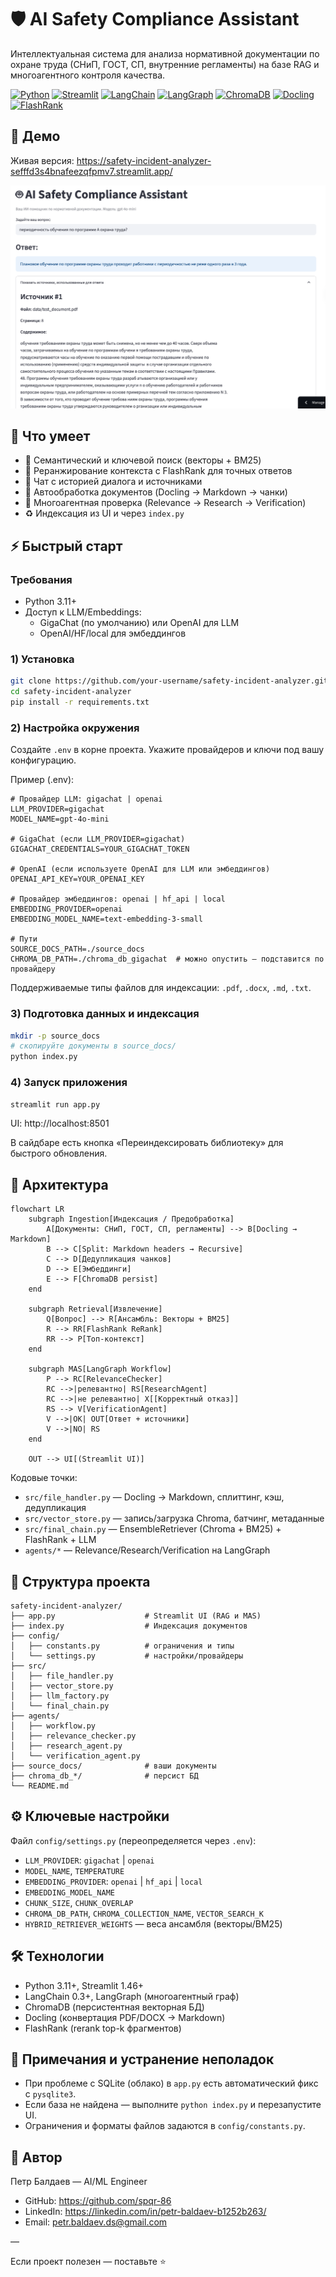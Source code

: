# 🛡️ AI Safety Compliance Assistant

Интеллектуальная система для анализа нормативной документации по охране труда (СНиП, ГОСТ, СП, внутренние регламенты) на базе RAG и многоагентного контроля качества.

[![Python](https://img.shields.io/badge/Python-3.11+-blue.svg)](https://python.org)
[![Streamlit](https://img.shields.io/badge/Streamlit-1.46+-ff4b4b.svg)](https://streamlit.io)
[![LangChain](https://img.shields.io/badge/LangChain-0.3+-16a34a.svg)](https://langchain.com)
[![LangGraph](https://img.shields.io/badge/LangGraph-MAS-0ea5e9.svg)](https://github.com/langchain-ai/langgraph)
[![ChromaDB](https://img.shields.io/badge/ChromaDB-1.x-f59e0b.svg)](https://www.trychroma.com/)
[![Docling](https://img.shields.io/badge/Docling-converter-8b5cf6.svg)](https://github.com/DS4SD/docling)
[![FlashRank](https://img.shields.io/badge/FlashRank-reranker-f97316.svg)](https://github.com/PrimoA/flashrank)

## 🚀 Демо

Живая версия: https://safety-incident-analyzer-sefffd3s4bnafeezqfpmv7.streamlit.app/

![Скриншот приложения](assets/screenshot.png)

## 🎯 Что умеет

- 🔎 Семантический и ключевой поиск (векторы + BM25)
- 🧠 Реранжирование контекста с FlashRank для точных ответов
- 💬 Чат с историей диалога и источниками
- 📄 Автообработка документов (Docling → Markdown → чанки)
- 🧪 Многоагентная проверка (Relevance → Research → Verification)
- ♻️ Индексация из UI и через `index.py`

## ⚡ Быстрый старт

### Требования
- Python 3.11+
- Доступ к LLM/Embeddings:
  - GigaChat (по умолчанию) или OpenAI для LLM
  - OpenAI/HF/local для эмбеддингов

### 1) Установка

```bash
git clone https://github.com/your-username/safety-incident-analyzer.git
cd safety-incident-analyzer
pip install -r requirements.txt
```

### 2) Настройка окружения

Создайте `.env` в корне проекта. Укажите провайдеров и ключи под вашу конфигурацию.

Пример (.env):
```env
# Провайдер LLM: gigachat | openai
LLM_PROVIDER=gigachat
MODEL_NAME=gpt-4o-mini

# GigaChat (если LLM_PROVIDER=gigachat)
GIGACHAT_CREDENTIALS=YOUR_GIGACHAT_TOKEN

# OpenAI (если используете OpenAI для LLM или эмбеддингов)
OPENAI_API_KEY=YOUR_OPENAI_KEY

# Провайдер эмбеддингов: openai | hf_api | local
EMBEDDING_PROVIDER=openai
EMBEDDING_MODEL_NAME=text-embedding-3-small

# Пути
SOURCE_DOCS_PATH=./source_docs
CHROMA_DB_PATH=./chroma_db_gigachat  # можно опустить — подставится по провайдеру
```

Поддерживаемые типы файлов для индексации: `.pdf`, `.docx`, `.md`, `.txt`.

### 3) Подготовка данных и индексация

```bash
mkdir -p source_docs
# скопируйте документы в source_docs/
python index.py
```

### 4) Запуск приложения

```bash
streamlit run app.py
```

UI: http://localhost:8501

В сайдбаре есть кнопка «Переиндексировать библиотеку» для быстрого обновления.

## 🧭 Архитектура

```mermaid
flowchart LR
    subgraph Ingestion[Индексация / Предобработка]
        A[Документы: СНиП, ГОСТ, СП, регламенты] --> B[Docling → Markdown]
        B --> C[Split: Markdown headers → Recursive]
        C --> D[Дедупликация чанков]
        D --> E[Эмбеддинги]
        E --> F[ChromaDB persist]
    end

    subgraph Retrieval[Извлечение]
        Q[Вопрос] --> R[Ансамбль: Векторы + BM25]
        R --> RR[FlashRank ReRank]
        RR --> P[Топ-контекст]
    end

    subgraph MAS[LangGraph Workflow]
        P --> RC[RelevanceChecker]
        RC -->|релевантно| RS[ResearchAgent]
        RC -->|не релевантно| X[[Корректный отказ]]
        RS --> V[VerificationAgent]
        V -->|OK| OUT[Ответ + источники]
        V -->|NO| RS
    end

    OUT --> UI[(Streamlit UI)]
```

Кодовые точки:
- `src/file_handler.py` — Docling → Markdown, сплиттинг, кэш, дедупликация
- `src/vector_store.py` — запись/загрузка Chroma, батчинг, метаданные
- `src/final_chain.py` — EnsembleRetriever (Chroma + BM25) + FlashRank + LLM
- `agents/*` — Relevance/Research/Verification на LangGraph

## 📁 Структура проекта

```
safety-incident-analyzer/
├── app.py                    # Streamlit UI (RAG и MAS)
├── index.py                  # Индексация документов
├── config/
│   ├── constants.py          # ограничения и типы
│   └── settings.py           # настройки/провайдеры
├── src/
│   ├── file_handler.py
│   ├── vector_store.py
│   ├── llm_factory.py
│   └── final_chain.py
├── agents/
│   ├── workflow.py
│   ├── relevance_checker.py
│   ├── research_agent.py
│   └── verification_agent.py
├── source_docs/              # ваши документы
├── chroma_db_*/              # персист БД
└── README.md
```

## ⚙️ Ключевые настройки

Файл `config/settings.py` (переопределяется через `.env`):
- `LLM_PROVIDER`: `gigachat` | `openai`
- `MODEL_NAME`, `TEMPERATURE`
- `EMBEDDING_PROVIDER`: `openai` | `hf_api` | `local`
- `EMBEDDING_MODEL_NAME`
- `CHUNK_SIZE`, `CHUNK_OVERLAP`
- `CHROMA_DB_PATH`, `CHROMA_COLLECTION_NAME`, `VECTOR_SEARCH_K`
- `HYBRID_RETRIEVER_WEIGHTS` — веса ансамбля (векторы/BM25)

## 🛠️ Технологии

- Python 3.11+, Streamlit 1.46+
- LangChain 0.3+, LangGraph (многоагентный граф)
- ChromaDB (персистентная векторная БД)
- Docling (конвертация PDF/DOCX → Markdown)
- FlashRank (rerank top-k фрагментов)

## 🔎 Примечания и устранение неполадок

- При проблеме с SQLite (облако) в `app.py` есть автоматический фикc с `pysqlite3`.
- Если база не найдена — выполните `python index.py` и перезапустите UI.
- Ограничения и форматы файлов задаются в `config/constants.py`.

## 👤 Автор

Петр Балдаев — AI/ML Engineer
- GitHub: https://github.com/spqr-86
- LinkedIn: https://linkedin.com/in/petr-baldaev-b1252b263/
- Email: petr.baldaev.ds@gmail.com

—

Если проект полезен — поставьте ⭐️
